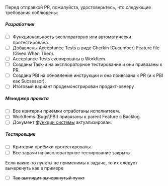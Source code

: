 Перед отправкой PR, пожалуйста, удостоверьтесь, что следующие требования соблюдены:

##### Разработчик

- [ ] Функциональность эксплораторно или автоматически протестирована.
- [ ] Добавлены Acceptance Tests в виде Gherkin (Cucumber) Feature file (Given When Then).
- [ ] Acceptance Tests скопированы в WorkItem.
- [ ] Созданы Task-и на эксплораторное тестирование и они привязаны к PR.
- [ ] Создана PBI на обновление инструкции и она привязана к PR (и к PBI как Sucsessor).
- [ ] Итоговый вариант продемонстрирован продакт-овнеру

##### Менеджер проекта

- [ ] Все критерии приёмки отработаны исполнитеем.
- [ ] WorkItems (Bugs\PBI) привязаны к parent Feature в Backlog.
- [ ] Документ [Функции системы](https://1drv.ms/x/s!Amr-xlRBGCTvgmaq74bgGny-lMja) актуализирован.

##### Тестировщик

- [ ] Критерии приёмки протестированы.
- [ ] Все задачи на эксплораторное тестирование закрыты.

Если какие-то пункты не применимы к задаче, то их следует вычеркнуть как в примере

- [ ] ~~Так выглядит вычеркнутый пункт~~
